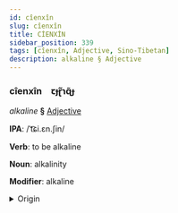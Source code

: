 ```yaml
---
id: cîenxîn
slug: cîenxîn
title: CİENXİN
sidebar_position: 339
tags: [cîenxîn, Adjective, Sino-Tibetan]
description: alkaline § Adjective
---
```


### cîenxîn&emsp;<span kind="abugida">ꞇɟɽ̃ɿɋ̃ɟ</span>

*alkaline* **§** [Adjective](../../tags/Adjective)

**IPA**: /ˈt͡ɕi.ɛn.ʃin/

**Verb**: to be alkaline

**Noun**: alkalinity

**Modifier**: alkaline

<details>
    <summary>Origin</summary>
    Mandarin 鹼性 jiǎnxìng /tɕjɛn.ɕiŋ/<br/>
    <em>Sino-Tibetan Language Family</em>
</details>